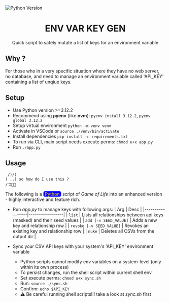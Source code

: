 <!-- Badge pills -->

![Python Version](https://img.shields.io/badge/Python-3.12.2-blue)

<!-- Demo -->
<div align=center>
  <h1>ENV VAR KEY GEN</h1>
  <p>Quick script to safely mutate a list of keys for an environment variable</p>
</div>

<!-- Main content -->

## Why ?

For those who in a very specific situation where they have no web server, no database, and need to manage an environment variable called 'API_KEY' containing a list of unqiue keys.

## Setup

- Use Python version >=3.12.2
- Recommend using **pyenv** (like **nvm**): `pyenv install 3.12.2`, `pyenv global 3.12.2`
- Setup virtual environment `python -m venv venv`
- Activate in VSCode or `source ./venv/bin/activate`
- Install dependencies `pip install -r requirements.txt`
- To run via CLI, main script needs execute perms: `chmod u+x app.py`
- Run `./app.py`

## Usage

```
 /)/)
( ..) so how do I use this ?
/づ🐍🔧
```

The following is a <span style="display: inline-block; padding: 0px 5px; border-radius: 5px; color: gold; background-color: blue;">Python</span> script of _Game of Life_ into an enhanced version - highly interactive and feature rich.

- Run _app.py_ to manage keys with following args:
  | Arg | Desc |
  |-----------------|-----------------|
  | `list` | Lists all relationships between api keys (masked) and their seed values |
  | `add [-v SEED_VALUE]` | Adds a new key and relationship row |
  | `revoke [-v SEED_VALUE]` | Revokes an existing key and relationship row |
  | `nuke` | Deletes all CSVs from the output dir |

- Sync your CSV API keys with your system's 'API_KEY' environment variable
  - Python scripts cannot modify env variables on a system-level (only within its own process)
  - To persist changes, run the shell script within current shell env
  - Set execute perms: `chmod u+x sync.sh`
  - Run: `source ./sync.sh`
  - Confirm: `echo $API_KEY`
  - ⚠️ Be careful running shell scripts!!! take a look at _sync.sh_ first
